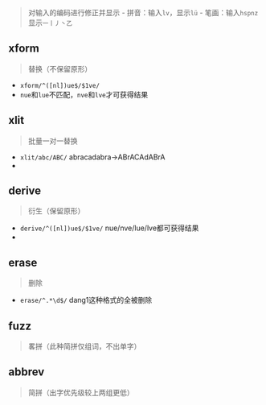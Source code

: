 > 对输入的编码进行修正并显示
    - 拼音：输入`lv`，显示`lü`
    - 笔画：输入`hspnz`显示`一丨丿丶乙`

## xform
> 替换（不保留原形）
- `xform/^([nl])ue$/$1ve/`
- `nue`和`lue`不匹配，`nve`和`lve`才可获得结果

## xlit
> 批量一对一替换
- `xlit/abc/ABC/` abracadabra→ABrACAdABrA
-
## derive
>衍生（保留原形）
- `derive/^([nl])ue$/$1ve/` nue/nve/lue/lve都可获得结果
-
## erase
>删除
- `erase/^.*\d$/` dang1这种格式的全被删除

## fuzz
>畧拼（此种简拼仅组词，不出单字）

## abbrev
>简拼（出字优先级较上两组更低）
